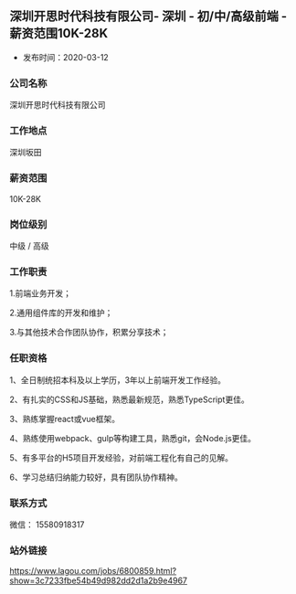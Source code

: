 ## 深圳开思时代科技有限公司- 深圳 - 初/中/高级前端 - 薪资范围10K-28K

- 发布时间：2020-03-12

### 公司名称
深圳开思时代科技有限公司

### 工作地点
深圳坂田

### 薪资范围
10K-28K

### 岗位级别
中级 / 高级

### 工作职责
1.前端业务开发；

2.通用组件库的开发和维护；

3.与其他技术合作团队协作，积累分享技术；

### 任职资格
1、全日制统招本科及以上学历，3年以上前端开发工作经验。

2、有扎实的CSS和JS基础，熟悉最新规范，熟悉TypeScript更佳。

3、熟练掌握react或vue框架。

4、熟练使用webpack、gulp等构建工具，熟悉git，会Node.js更佳。

5、有多平台的H5项目开发经验，对前端工程化有自己的见解。

6、学习总结归纳能力较好，具有团队协作精神。

### 联系方式
微信： 15580918317

### 站外链接
https://www.lagou.com/jobs/6800859.html?show=3c7233fbe54b49d982dd2d1a2b9e4967

